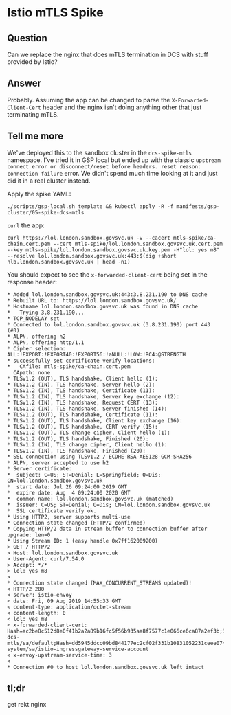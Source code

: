 # Istio mTLS Spike

## Question

Can we replace the nginx that does mTLS termination in DCS with stuff provided by Istio?

## Answer

Probably. Assuming the app can be changed to parse the `X-Forwarded-Client-Cert` header and the nginx isn't doing anything other that just terminating mTLS.

## Tell me more

We've deployed this to the sandbox cluster in the `dcs-spike-mtls` namespace. I've tried it in GSP local but ended up with the classic `upstream connect error or disconnect/reset before headers. reset reason: connection failure` error. We didn't spend much time looking at it and just did it in a real cluster instead.

Apply the spike YAML:

```
./scripts/gsp-local.sh template && kubectl apply -R -f manifests/gsp-cluster/05-spike-dcs-mtls
```

`curl` the app:

```
curl https://lol.london.sandbox.govsvc.uk -v --cacert mtls-spike/ca-chain.cert.pem --cert mtls-spike/lol.london.sandbox.govsvc.uk.cert.pem --key mtls-spike/lol.london.sandbox.govsvc.uk.key.pem -H"lol: yes m8" --resolve lol.london.sandbox.govsvc.uk:443:$(dig +short nlb.london.sandbox.govsvc.uk | head -n1)
```

You should expect to see the `x-forwarded-client-cert` being set in the response header:

```
* Added lol.london.sandbox.govsvc.uk:443:3.8.231.190 to DNS cache
* Rebuilt URL to: https://lol.london.sandbox.govsvc.uk/
* Hostname lol.london.sandbox.govsvc.uk was found in DNS cache
*   Trying 3.8.231.190...
* TCP_NODELAY set
* Connected to lol.london.sandbox.govsvc.uk (3.8.231.190) port 443 (#0)
* ALPN, offering h2
* ALPN, offering http/1.1
* Cipher selection: ALL:!EXPORT:!EXPORT40:!EXPORT56:!aNULL:!LOW:!RC4:@STRENGTH
* successfully set certificate verify locations:
*   CAfile: mtls-spike/ca-chain.cert.pem
  CApath: none
* TLSv1.2 (OUT), TLS handshake, Client hello (1):
* TLSv1.2 (IN), TLS handshake, Server hello (2):
* TLSv1.2 (IN), TLS handshake, Certificate (11):
* TLSv1.2 (IN), TLS handshake, Server key exchange (12):
* TLSv1.2 (IN), TLS handshake, Request CERT (13):
* TLSv1.2 (IN), TLS handshake, Server finished (14):
* TLSv1.2 (OUT), TLS handshake, Certificate (11):
* TLSv1.2 (OUT), TLS handshake, Client key exchange (16):
* TLSv1.2 (OUT), TLS handshake, CERT verify (15):
* TLSv1.2 (OUT), TLS change cipher, Client hello (1):
* TLSv1.2 (OUT), TLS handshake, Finished (20):
* TLSv1.2 (IN), TLS change cipher, Client hello (1):
* TLSv1.2 (IN), TLS handshake, Finished (20):
* SSL connection using TLSv1.2 / ECDHE-RSA-AES128-GCM-SHA256
* ALPN, server accepted to use h2
* Server certificate:
*  subject: C=US; ST=Denial; L=Springfield; O=Dis; CN=lol.london.sandbox.govsvc.uk
*  start date: Jul 26 09:24:00 2019 GMT
*  expire date: Aug  4 09:24:00 2020 GMT
*  common name: lol.london.sandbox.govsvc.uk (matched)
*  issuer: C=US; ST=Denial; O=Dis; CN=lol.london.sandbox.govsvc.uk
*  SSL certificate verify ok.
* Using HTTP2, server supports multi-use
* Connection state changed (HTTP/2 confirmed)
* Copying HTTP/2 data in stream buffer to connection buffer after upgrade: len=0
* Using Stream ID: 1 (easy handle 0x7ff162009200)
> GET / HTTP/2
> Host: lol.london.sandbox.govsvc.uk
> User-Agent: curl/7.54.0
> Accept: */*
> lol: yes m8
>
* Connection state changed (MAX_CONCURRENT_STREAMS updated)!
< HTTP/2 200
< server: istio-envoy
< date: Fri, 09 Aug 2019 14:55:33 GMT
< content-type: application/octet-stream
< content-length: 0
< lol: yes m8
< x-forwarded-client-cert: Hash=ac2be8c512d8e0f41b2a2a89b16fc5f56b935aa8f7577c1e066ce6ca87a2ef3b;Subject="CN=lol.london.sandbox.govsvc.uk,O=Dis,L=Springfield,ST=Denial,C=US";URI=,By=spiffe://cluster.local/ns/spike-dcs-mtls/sa/default;Hash=dd5945ddcc09bd844177ec2cf02f331b10831052231ceee0744c1e45e8aa2740;Subject="";URI=spiffe://cluster.local/ns/istio-system/sa/istio-ingressgateway-service-account
< x-envoy-upstream-service-time: 3
<
* Connection #0 to host lol.london.sandbox.govsvc.uk left intact
```

## tl;dr

get rekt nginx
